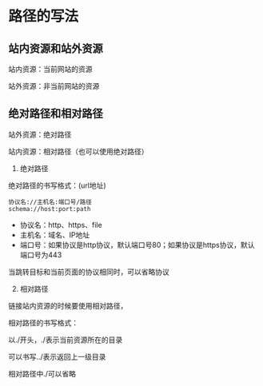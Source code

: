 # 路径的写法

## 站内资源和站外资源

站内资源：当前网站的资源

站外资源：非当前网站的资源

## 绝对路径和相对路径

站外资源：绝对路径

站内资源：相对路径（也可以使用绝对路径）

1. 绝对路径

绝对路径的书写格式：(url地址)

```
协议名://主机名:端口号/路径
schema://host:port:path
```
* 协议名：http、https、file
* 主机名：域名、IP地址
* 端口号：如果协议是http协议，默认端口号80；如果协议是https协议，默认端口号为443

当跳转目标和当前页面的协议相同时，可以省略协议

2. 相对路径

链接站内资源的时候要使用相对路径，

相对路径的书写格式：

以./开头，./表示当前资源所在的目录

可以书写../表示返回上一级目录

相对路径中./可以省略